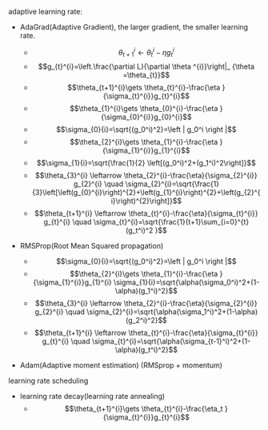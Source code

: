adaptive learning rate:

- AdaGrad(Adaptive Gradient), the larger gradient, the smaller learning rate.
  - $$\theta_{t+1}^{i}\gets \theta_{t}^{i}-\eta g_{t}^{i}$$
  - $$g_{t}^{i}=\left.\frac{\partial L}{\partial \theta ^{i}}\right|_ {\theta =\theta_{t}}$$
  - $$\theta_{t+1}^{i}\gets \theta_{t}^{i}-\frac{\eta }{\sigma_{t}^{i}}g_{t}^{i}$$
  - $$\theta_{1}^{i}\gets \theta_{0}^{i}-\frac{\eta }{\sigma_{0}^{i}}g_{0}^{i}$$
  - $$\sigma_{0}{i}=\sqrt{(g_0^i)^2}=\left | g_0^i \right |$$
  - $$\theta_{2}^{i}\gets \theta_{1}^{i}-\frac{\eta }{\sigma_{1}^{i}}g_{1}^{i}$$
  - $$\sigma_{1}{i}=\sqrt{\frac{1}{2} \left[(g_0^i)^2+(g_1^i)^2\right]}$$
  - $$\theta_{3}^{i} \leftarrow \theta_{2}^{i}-\frac{\eta}{\sigma_{2}^{i}} g_{2}^{i} \quad \sigma_{2}^{i}=\sqrt{\frac{1}{3}\left[\left(g_{0}^{i}\right)^{2}+\left(g_{1}^{i}\right)^{2}+\left(g_{2}^{i}\right)^{2}\right]}$$
  - $$\theta_{t+1}^{i} \leftarrow \theta_{t}^{i}-\frac{\eta}{\sigma_{t}^{i}} g_{t}^{i} \quad \sigma_{t}^{i}=\sqrt{\frac{1}{t+1}\sum_{i=0}^{t}(g_t^i)^2 }$$

- RMSProp(Root Mean Squared propagation)
  - $$\sigma_{0}{i}=\sqrt{(g_0^i)^2}=\left | g_0^i \right |$$
  - $$\theta_{2}^{i}\gets \theta_{1}^{i}-\frac{\eta }{\sigma_{1}^{i}}g_{1}^{i} \sigma_{1}{i}=\sqrt{\alpha(\sigma_0^i)^2+(1-\alpha)(g_1^i)^2}$$
  - $$\theta_{3}^{i} \leftarrow \theta_{2}^{i}-\frac{\eta}{\sigma_{2}^{i}} g_{2}^{i} \quad \sigma_{2}^{i}=\sqrt{\alpha(\sigma_1^i)^2+(1-\alpha)(g_2^i)^2}$$
  - $$\theta_{t+1}^{i} \leftarrow \theta_{t}^{i}-\frac{\eta}{\sigma_{t}^{i}} g_{t}^{i} \quad \sigma_{t}^{i}=\sqrt{\alpha(\sigma_{t-1}^i)^2+(1-\alpha)(g_t^i)^2}$$

- Adam(Adaptive moment estimation) (RMSprop + momentum)

learning rate scheduling
- learning rate decay(learning rate annealing)
  - $$\theta_{t+1}^{i}\gets \theta_{t}^{i}-\frac{\eta_t }{\sigma_{t}^{i}}g_{t}^{i}$$
